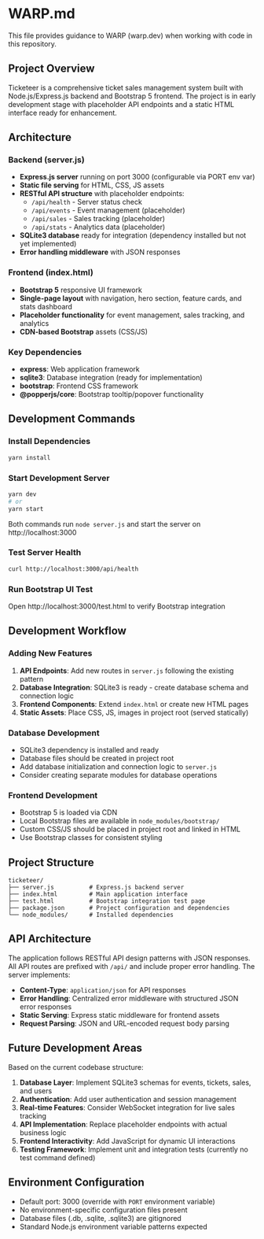 # WARP.md

This file provides guidance to WARP (warp.dev) when working with code in this repository.

## Project Overview

Ticketeer is a comprehensive ticket sales management system built with Node.js/Express.js backend and Bootstrap 5 frontend. The project is in early development stage with placeholder API endpoints and a static HTML interface ready for enhancement.

## Architecture

### Backend (server.js)
- **Express.js server** running on port 3000 (configurable via PORT env var)
- **Static file serving** for HTML, CSS, JS assets
- **RESTful API structure** with placeholder endpoints:
  - `/api/health` - Server status check
  - `/api/events` - Event management (placeholder)
  - `/api/sales` - Sales tracking (placeholder) 
  - `/api/stats` - Analytics data (placeholder)
- **SQLite3 database** ready for integration (dependency installed but not yet implemented)
- **Error handling middleware** with JSON responses

### Frontend (index.html)
- **Bootstrap 5** responsive UI framework
- **Single-page layout** with navigation, hero section, feature cards, and stats dashboard
- **Placeholder functionality** for event management, sales tracking, and analytics
- **CDN-based Bootstrap** assets (CSS/JS)

### Key Dependencies
- **express**: Web application framework
- **sqlite3**: Database integration (ready for implementation)
- **bootstrap**: Frontend CSS framework
- **@popperjs/core**: Bootstrap tooltip/popover functionality

## Development Commands

### Install Dependencies
```bash
yarn install
```

### Start Development Server
```bash
yarn dev
# or
yarn start
```
Both commands run `node server.js` and start the server on http://localhost:3000

### Test Server Health
```bash
curl http://localhost:3000/api/health
```

### Run Bootstrap UI Test
Open http://localhost:3000/test.html to verify Bootstrap integration

## Development Workflow

### Adding New Features
1. **API Endpoints**: Add new routes in `server.js` following the existing pattern
2. **Database Integration**: SQLite3 is ready - create database schema and connection logic
3. **Frontend Components**: Extend `index.html` or create new HTML pages
4. **Static Assets**: Place CSS, JS, images in project root (served statically)

### Database Development
- SQLite3 dependency is installed and ready
- Database files should be created in project root
- Add database initialization and connection logic to `server.js`
- Consider creating separate modules for database operations

### Frontend Development
- Bootstrap 5 is loaded via CDN
- Local Bootstrap files are available in `node_modules/bootstrap/`
- Custom CSS/JS should be placed in project root and linked in HTML
- Use Bootstrap classes for consistent styling

## Project Structure

```
ticketeer/
├── server.js          # Express.js backend server
├── index.html         # Main application interface
├── test.html          # Bootstrap integration test page
├── package.json       # Project configuration and dependencies
└── node_modules/      # Installed dependencies
```

## API Architecture

The application follows RESTful API design patterns with JSON responses. All API routes are prefixed with `/api/` and include proper error handling. The server implements:

- **Content-Type**: `application/json` for API responses
- **Error Handling**: Centralized error middleware with structured JSON error responses
- **Static Serving**: Express static middleware for frontend assets
- **Request Parsing**: JSON and URL-encoded request body parsing

## Future Development Areas

Based on the current codebase structure:

1. **Database Layer**: Implement SQLite3 schemas for events, tickets, sales, and users
2. **Authentication**: Add user authentication and session management
3. **Real-time Features**: Consider WebSocket integration for live sales tracking
4. **API Implementation**: Replace placeholder endpoints with actual business logic
5. **Frontend Interactivity**: Add JavaScript for dynamic UI interactions
6. **Testing Framework**: Implement unit and integration tests (currently no test command defined)

## Environment Configuration

- Default port: 3000 (override with `PORT` environment variable)
- No environment-specific configuration files present
- Database files (.db, .sqlite, .sqlite3) are gitignored
- Standard Node.js environment variable patterns expected
